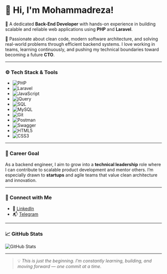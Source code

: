 # 👋 Hi, I'm Mohammadreza!

🚀 A dedicated **Back-End Developer** with hands-on experience in building scalable and reliable web applications using **PHP** and **Laravel**.

🧠 Passionate about clean code, modern software architecture, and solving real-world problems through efficient backend systems. I love working in teams, learning continuously, and pushing my technical boundaries toward becoming a future **CTO**.

---

### ⚙️ Tech Stack & Tools

- ![PHP](https://img.shields.io/badge/PHP-777BB4?style=flat&logo=php&logoColor=white)
- ![Laravel](https://img.shields.io/badge/Laravel-F05340?style=flat&logo=laravel&logoColor=white)
- ![JavaScript](https://img.shields.io/badge/JavaScript-F7DF1E?style=flat&logo=javascript&logoColor=black)
- ![jQuery](https://img.shields.io/badge/jQuery-0769AD?style=flat&logo=jquery&logoColor=white)
- ![SQL](https://img.shields.io/badge/SQL-003B57?style=flat&logo=sql&logoColor=white)
- ![MySQL](https://img.shields.io/badge/MySQL-4479A1?style=flat&logo=mysql&logoColor=white)
- ![Git](https://img.shields.io/badge/Git-F05032?style=flat&logo=git&logoColor=white)
- ![Postman](https://img.shields.io/badge/Postman-FF6C37?style=flat&logo=postman&logoColor=white)
- ![Swagger](https://img.shields.io/badge/Swagger-85EA2D?style=flat&logo=swagger&logoColor=black)
- ![HTML5](https://img.shields.io/badge/HTML5-E34F26?style=flat&logo=html5&logoColor=white)
- ![CSS3](https://img.shields.io/badge/CSS3-1572B6?style=flat&logo=css3&logoColor=white)

---

### 🎯 Career Goal

As a backend engineer, I aim to grow into a **technical leadership** role where I can contribute to scalable product development and mentor others. I’m especially drawn to **startups** and agile teams that value clean architecture and innovation.

---

### 📡 Connect with Me

- 💼 [LinkedIn](https://www.linkedin.com/in/mohamadreza-salehi-5681a2339/)
- 📬 [Telegram](https://t.me/MRS_YT)

---

### 📈 GitHub Stats

![GitHub Stats](https://github-readme-stats.vercel.app/api?username=MRSYTp&show_icons=true&theme=radical)

---

> 💡 *This is just the beginning. I’m constantly learning, building, and moving forward — one commit at a time.*
